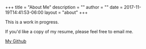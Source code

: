+++
title = "About Me"
description = ""
author = ""
date = 2017-11-19T14:41:53-06:00
layout = "about"
+++

This is a work in progress.

If you'd like a copy of my resume, please feel free to email me.

[My Github](https://github.com/derwolfe)
